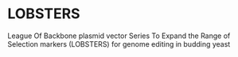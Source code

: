 # LOBSTERS
League Of Backbone plasmid vector Series To Expand the Range of Selection markers  (LOBSTERS) for genome editing in budding yeast
